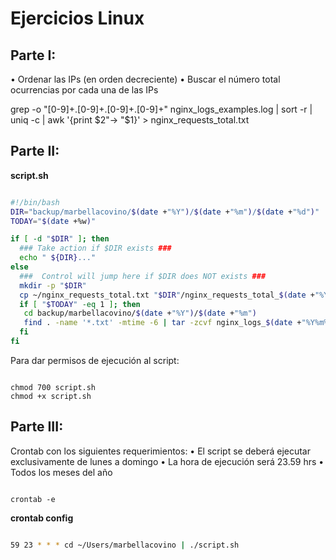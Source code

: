
# Ejercicios Linux

## Parte I:

• Ordenar las IPs (en orden decreciente)
• Buscar el número total ocurrencias por cada una de las IPs

grep -o "[0-9]\+\.[0-9]\+\.[0-9]\+\.[0-9]\+" nginx_logs_examples.log | sort -r | uniq -c | awk '{print $2"-> "$1}' > nginx_requests_total.txt



## Parte II:

**script.sh**

```sh

#!/bin/bash
DIR="backup/marbellacovino/$(date +"%Y")/$(date +"%m")/$(date +"%d")"
TODAY="$(date +%w)"

if [ -d "$DIR" ]; then
  ### Take action if $DIR exists ###
  echo " ${DIR}..."
else
  ###  Control will jump here if $DIR does NOT exists ###
  mkdir -p "$DIR"
  cp ~/nginx_requests_total.txt "$DIR"/nginx_requests_total_$(date +"%Y%m%d").txt
  if [ "$TODAY" -eq 1 ]; then
   cd backup/marbellacovino/$(date +"%Y")/$(date +"%m")
   find . -name '*.txt' -mtime -6 | tar -zcvf nginx_logs_$(date +"%Y%m%d").tar.gz -T -
  fi
fi

```
Para dar permisos de ejecución al script:

```console

chmod 700 script.sh
chmod +x script.sh

```
  
## Parte III:

Crontab con los siguientes requerimientos:
• El script se deberá ejecutar exclusivamente de lunes a domingo
• La hora de ejecución será 23.59 hrs
• Todos los meses del año
 
```console

crontab -e

```
**crontab config**
```sh

59 23 * * * cd ~/Users/marbellacovino | ./script.sh

```
